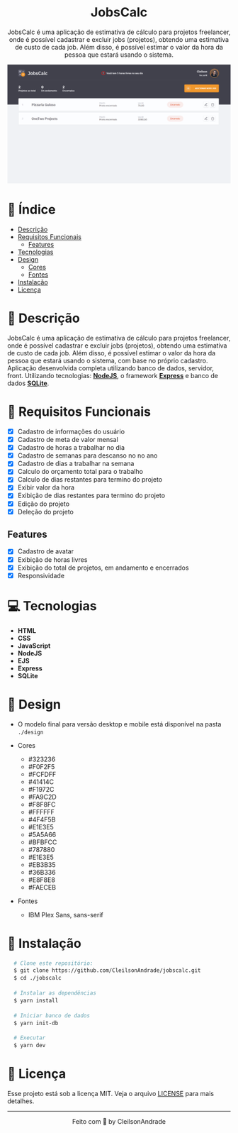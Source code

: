 <div align="center">
  <h1>JobsCalc</h1>
  <p>JobsCalc é uma aplicação de estimativa de cálculo para projetos freelancer, onde é possível cadastrar e excluir jobs (projetos), obtendo uma estimativa de custo de cada job. Além disso, é possível estimar o valor da hora da pessoa que estará usando o sistema.</p>
  <img src="./design/desktop.gif" alt="Logo" width="800">
</div>

# 📒 Índice
* [Descrição](#descrição)
* [Requisitos Funcionais](#requisitos)
  * [Features](#features)
* [Tecnologias](#tecnologias)
* [Design](#design)
  * [Cores](#cores)
  * [Fontes](#fontes)
* [Instalação](#instalação)
* [Licença](#licença)

# 📃 <span id="descrição">Descrição</span>
JobsCalc é uma aplicação de estimativa de cálculo para projetos freelancer, onde é possível cadastrar e excluir jobs (projetos), obtendo uma estimativa de custo de cada job. Além disso, é possível estimar o valor da hora da pessoa que estará usando o sistema, com base no próprio cadastro. Aplicação desenvolvida completa utilizando banco de dados, servidor, front. Utilizando tecnologias: [**NodeJS**](https://nodejs.org/en), o framework [**Express**](https://expressjs.com/pt-br/) e banco de dados [**SQLite**](https://www.sqlite.org/).

# 📌 <span id="requisitos">Requisitos Funcionais</span>
- [x] Cadastro de informações do usuário<br>
- [x] Cadastro de meta de valor mensal<br>
- [x] Cadastro de horas a trabalhar no dia<br>
- [x] Cadastro de semanas para descanso no no ano<br>
- [x] Cadastro de dias a trabalhar na semana<br>
- [x] Calculo do orçamento total para o trabalho<br>
- [x] Calculo de dias restantes para termino do projeto<br>
- [x] Exibir valor da hora<br>
- [x] Exibição de dias restantes para termino do projeto<br>
- [x] Edição do projeto<br>
- [x] Deleção do projeto<br>

## Features
- [x] Cadastro de avatar<br>
- [x] Exibição de horas livres<br>
- [x] Exibição do total de projetos, em andamento e encerrados<br>
- [x] Responsividade<br>

# 💻 <span id="tecnologias">Tecnologias</span>
- **HTML**
- **CSS**
- **JavaScript**
- **NodeJS**
- **EJS**
- **Express**
- **SQLite**

# 🎨 <span id="design">Design</span>
- O modelo final para versão desktop e mobile está disponível na pasta `./design`

- <span id="cores">Cores<br></span>
  * #323236<br>
  * #F0F2F5<br>
  * #FCFDFF<br>
  * #41414C<br>
  * #F1972C<br>
  * #FA9C2D<br>
  * #F8F8FC<br>
  * #FFFFFF<br>
  * #4F4F5B<br>
  * #E1E3E5<br>
  * #5A5A66<br>
  * #BFBFCC<br>
  * #787880<br>
  * #E1E3E5<br>
  * #EB3B35<br> 
  * #36B336<br>
  * #E8F8E8<br>
  * #FAECEB<br>

- <span id="fontes">Fontes<br></span>
  * IBM Plex Sans, sans-serif

# 🚀 <span id="instalação">Instalação</span>
```bash
  # Clone este repositório:
  $ git clone https://github.com/CleilsonAndrade/jobscalc.git
  $ cd ./jobscalc

  # Instalar as dependências
  $ yarn install

  # Iniciar banco de dados
  $ yarn init-db

  # Executar
  $ yarn dev
```

# 📝 <span id="licença">Licença</span>
Esse projeto está sob a licença MIT. Veja o arquivo [LICENSE](LICENSE) para mais detalhes.

---

<p align="center">
  Feito com 💜 by CleilsonAndrade
</p>
